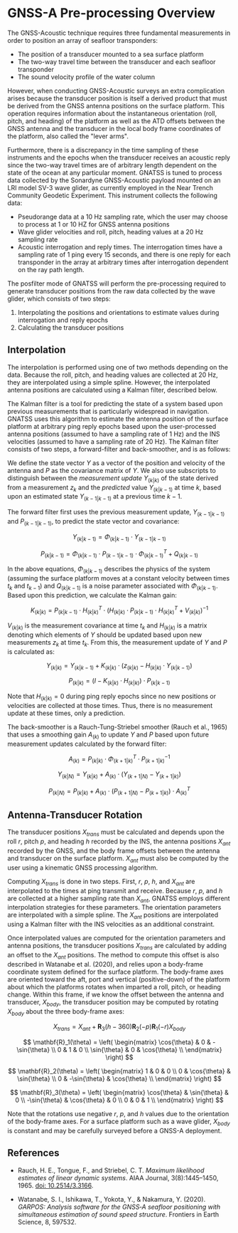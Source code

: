 # GNSS-A Pre-processing Overview

The GNSS-Acoustic technique requires three fundamental measurements in order to
position an array of seafloor transponders:

- The position of a transducer mounted to a sea surface platform
- The two-way travel time between the transducer and each seafloor transponder
- The sound velocity profile of the water column

However, when conducting GNSS-Acoustic surveys an extra complication arises
because the transducer position is itself a derived product that must be derived
from the GNSS antenna positions on the surface platform. This operation requires
information about the instantaneous orientation (roll, pitch, and heading) of
the platform as well as the ATD offsets between the GNSS antenna and the
transducer in the local body frame coordinates of the platform, also called the
"lever arms".

Furthermore, there is a discrepancy in the time sampling of these instruments
and the epochs when the transducer receives an acoustic reply since the two-way
travel times are of arbitrary length dependent on the state of the ocean at any
particular moment. GNATSS is tuned to process data collected by the Sonardyne
GNSS-Acoustic payload mounted on an LRI model SV-3 wave glider, as currently
employed in the Near Trench Community Geodetic Experiment. This instrument
collects the following data:

- Pseudorange data at a 10 Hz sampling rate, which the user may choose to
  process at 1 or 10 HZ for GNSS antenna positions
- Wave glider velocities and roll, pitch, heading values at a 20 Hz sampling
  rate
- Acoustic interrogation and reply times. The interrogation times have a sampling
  rate of 1 ping every 15 seconds, and there is one reply for each transponder
  in the array at arbitrary times after interrogation dependent on the ray path
  length.

The posfilter mode of GNATSS will perform the pre-processing required to
generate transducer positions from the raw data collected by the wave glider,
which consists of two steps:

1. Interpolating the positions and orientations to estimate values during
   interrogation and reply epochs
2. Calculating the transducer positions

## Interpolation

The interpolation is performed using one of two methods depending on the data.
Because the roll, pitch, and heading values are collected at 20 Hz, they are
interpolated using a simple spline. However, the interpolated antenna positions
are calculated using a Kalman filter, described below.

The Kalman filter is a tool for predicting the state of a system based upon
previous measurements that is particularly widespread in navigation. GNATSS uses
this algorithm to estimate the antenna position of the surface platform at
arbitrary ping reply epochs based upon the user-processed antenna positions
(assumed to have a sampling rate of 1 Hz) and the INS velocities (assumed to
have a sampling rate of 20 Hz). The Kalman filter consists of two steps, a
forward-filter and back-smoother, and is as follows:

We define the state vector $Y$ as a vector of the position and velocity of the
antenna and $P$ as the covariance matrix of $Y$. We also use subscripts to
distinguish between the _measurement update_ $Y_{(k|k)}$ of the state derived
from a measurement $z_k$ and the _predicted_ value $Y_{(k|k-1)}$ at time $k$,
based upon an estimated state $Y_{(k-1|k-1)}$ at a previous time $k-1$.

The forward filter first uses the previous measurement update, $Y_{(k-1|k-1)}$
and $P_{(k-1|k-1)}$, to predict the state vector and covariance:

$$ Y_{(k|k-1)} = \Phi_{(k|k-1)} \cdot Y_{(k-1|k-1)} $$

$$
P_{(k|k-1)} = \Phi_{(k|k-1)} \cdot P_{(k-1|k-1)} \cdot \Phi^T_{(k|k-1)} +
Q_{(k|k-1)}
$$

In the above equations, $\Phi_{(k|k-1)}$ describes the physics of the system
(assuming the surface platform moves at a constant velocity between times $t_k$
and $t_{k-1}$) and $Q_{(k|k-1)}$ is a noise parameter associated with
$\Phi_{(k|k-1)}$. Based upon this prediction, we calculate the Kalman gain:

$$
K_{(k|k)} = P_{(k|k-1)} \cdot H^T_{(k|k)} \cdot \left( H_{(k|k)} \cdot
P_{(k|k-1)} \cdot H^T_{(k|k)} + V_{(k|k)} \right)^{-1}
$$

$V_{(k|k)}$ is the measurement covariance at time $t_k$ and $H_{(k|k)}$ is a
matrix denoting which elements of $Y$ should be updated based upon new
measurements $z_k$ at time $t_k$. From this, the measurement update of $Y$ and
$P$ is calculated as:

$$
Y_{(k|k)} = Y_{(k|k-1)} + K_{(k|k)} \cdot \left( z_{(k|k)} - H_{(k|k)} \cdot
Y_{(k|k-1)} \right)
$$

$$ P_{(k|k)} = \left( I - K_{(k|k)} \cdot H_{(k|k)} \right) \cdot P_{(k|k-1)} $$

Note that $H_{(k|k)}=0$ during ping reply epochs since no new positions or
velocities are collected at those times. Thus, there is no measurement update at
these times, only a prediction.

The back-smoother is a Rauch-Tung-Striebel smoother (Rauch et al., 1965) that
uses a smoothing gain $A_{(k)}$ to update $Y$ and $P$ based upon future
measurement updates calculated by the forward filter:

$$ A_{(k)} = P_{(k|k)} \cdot \Phi^T_{(k+1|k)} \cdot P^{-1}_{(k+1|k)} $$

$$
Y_{(k|N)} = Y_{(k|k)} + A_{(k)} \cdot \left( Y_{(k+1|N)} - Y_{(k+1|k)}
\right)
$$

$$
P_{(k|N)} = P_{(k|k)} + A_{(k)} \cdot \left( P_{(k+1|N)} - P_{(k+1|k)}
\right) \cdot A_{(k)}^T
$$

## Antenna-Transducer Rotation

The transducer positions $X_{trans}$ must be calculated and depends upon the
roll $r$, pitch $p$, and heading $h$ recorded by the INS, the antenna positions
$X_{ant}$ recorded by the GNSS, and the body frame offsets between the antenna
and transducer on the surface platform. $X_{ant}$ must also be computed by the
user using a kinematic GNSS processing algorithm.

Computing $X_{trans}$ is done in two steps. First, $r$, $p$, $h$, and $X_{ant}$
are interpolated to the times at ping transmit and receive. Because $r$, $p$,
and $h$ are collected at a higher sampling rate than $X_{ant}$, GNATSS employs
different interpolation strategies for these parameters. The orientation
parameters are interpolated with a simple spline. The $X_{ant}$ positions are
interpolated using a Kalman filter with the INS velocities as an additional
constraint.

Once interpolated values are computed for the orientation parameters and antenna
positions, the transducer positions $X_{trans}$ are calculated by adding an
offset to the $X_{ant}$ positions. The method to compute this offset is also
described in Watanabe et al. (2020), and relies upon a body-frame coordinate
system defined for the surface platform. The body-frame axes are oriented toward
the aft, port and vertical (positive-down) of the platform about which the
platforms rotates when imparted a roll, pitch, or heading change. Within this
frame, if we know the offset between the antenna and transducer, $X_{body}$, the
transducer position may be computed by rotating $X_{body}$ about the three
body-frame axes:

$$
X_{trans} = X_{ant} + \mathbf{R}_3(h-360) \mathbf{R}_2(-p) \mathbf{R}_1(-r)
X_{body}
$$

$$
\mathbf{R}_1(\theta) = \left( \begin{matrix}
				\cos{\theta} & 0 & -\sin{\theta} \\
				0 & 1 & 0 \\
				\sin{\theta} & 0 & \cos{\theta} \\
			\end{matrix} \right)
$$

$$
\mathbf{R}_2(\theta) = \left( \begin{matrix}
				1 & 0 & 0 \\
				0 & \cos{\theta} & \sin{\theta} \\
				0 & -\sin{\theta} & \cos{\theta} \\
			\end{matrix} \right)
$$

$$
\mathbf{R}_3(\theta) = \left( \begin{matrix}
				\cos{\theta} & \sin{\theta} & 0 \\
				-\sin{\theta} & \cos{\theta} & 0 \\
				0 & 0 & 1 \\
			\end{matrix} \right)
$$

Note that the rotations use negative $r$, $p$, and $h$ values due to the
orientation of the body-frame axes. For a surface platform such as a wave
glider, $X_{body}$ is constant and may be carefully surveyed before a GNSS-A
deployment.

## References

- Rauch, H. E., Tongue, F., and Striebel, C. T. _Maximum likelihood estimates of
  linear dynamic systems_. AIAA Journal, 3(8):1445–1450, 1965.
  [doi: 10.2514/3.3166](https://doi.org/10.2514/3.3166).

- Watanabe, S. I., Ishikawa, T., Yokota, Y., & Nakamura, Y. (2020). _GARPOS:
  Analysis software for the GNSS‐A seafloor positioning with simultaneous
  estimation of sound speed structure_. Frontiers in Earth Science, 8, 597532.
